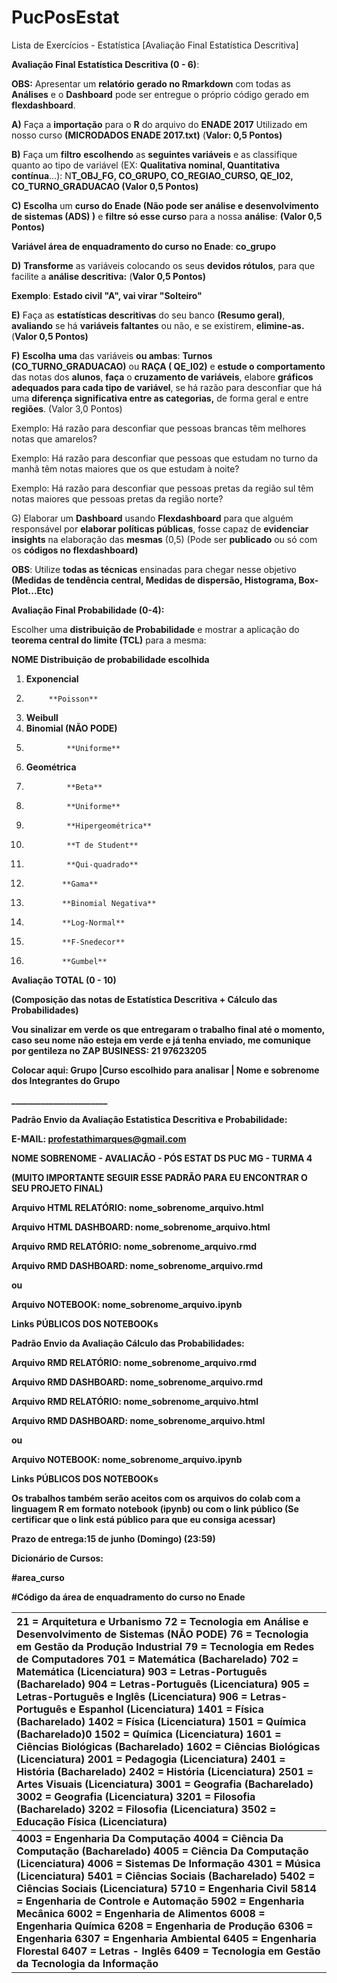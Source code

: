 # PucPosEstat
Lista de Exercícios  - Estatística [Avaliação Final Estatística Descritiva]


**Avaliação Final Estatística Descritiva (0 \- 6\)**:	

**OBS:** Apresentar um **relatório** **gerado no Rmarkdown** com todas as **Análises** e o **Dashboard** pode ser entregue o próprio código gerado em **flexdashboard**.

	

**A)** Faça a **importação** para o **R** do arquivo do **ENADE 2017** Utilizado em nosso curso **(MICRODADOS ENADE 2017.txt)**  (**Valor: 0,5 Pontos)** 

**B)** Faça um **filtro** **escolhendo** as **seguintes variáveis** e as classifique quanto ao tipo de variável (EX: **Qualitativa nominal, Quantitativa contínua**...): N**T\_OBJ\_FG, CO\_GRUPO, CO\_REGIAO\_CURSO, QE\_I02, CO\_TURNO\_GRADUACAO (Valor 0,5 Pontos)** 

**C)** **Escolha** um **curso do Enade (Não pode ser análise e desenvolvimento de sistemas (ADS) )** e **filtre só esse curso** para a nossa **análise**: **(Valor 0,5 Pontos)** 

**Variável área de enquadramento do curso no Enade**: **co\_grupo**

**D)** **Transforme** as variáveis colocando os seus **devidos rótulos**, para que facilite a **análise descritiva:** (**Valor 0,5 Pontos)** 

**Exemplo**: **Estado civil "A", vai virar "Solteiro"**	

**E)** Faça as **estatísticas descritivas** do seu banco **(Resumo geral)**, **avaliando** se há **variáveis faltantes** ou não, e se existirem, **elimine-as.** (**Valor 0,5 Pontos)** 

**F)** **Escolha** **uma** das variáveis **ou ambas**: **Turnos (CO\_TURNO\_GRADUACAO)** ou **RAÇA ( QE\_I02)** e **estude o comportamento** das notas dos **alunos**, **faça** o **cruzamento de variáveis**, elabore **gráficos adequados para cada tipo de variável**, se há razão para desconfiar que há uma **diferença significativa entre as categorias,** de forma geral e entre **regiões**. (Valor 3,0 Pontos) 

Exemplo: Há razão para desconfiar que pessoas brancas têm melhores notas que amarelos? 

Exemplo: Há razão para desconfiar que pessoas que estudam no turno da manhã têm notas maiores que os que estudam à noite?  	

Exemplo: Há razão para desconfiar que pessoas pretas da região sul têm notas maiores que pessoas pretas da região norte?	

G) Elaborar um **Dashboard** usando **Flexdashboard** para que alguém responsável por **elaborar políticas públicas**, fosse capaz de **evidenciar insights** na elaboração das **mesmas**  (0,5) (Pode ser **publicado** ou só com os **códigos no flexdashboard)**

**OBS**: Utilize **todas as técnicas** ensinadas para chegar nesse objetivo **(Medidas de tendência central, Medidas de dispersão, Histograma, Box-Plot...Etc)**

**Avaliação Final Probabilidade (0-4):**

Escolher uma **distribuição de Probabilidade** e mostrar a aplicação do **teorema central do limite (TCL)** para a mesma:

**NOME           Distribuição de probabilidade escolhida**

1) 	**Exponencial**   
2)      	**Poisson**   
3) 	**Weibull**  
4) 	**Binomial (NÃO PODE)**  
5)              **Uniforme**   
6) 	**Geométrica**   
7)              **Beta**   
8)              **Uniforme**   
9)              **Hipergeométrica**    
10)              **T de Student**   
11)              **Qui-quadrado**   
12)             **Gama**  
13)             **Binomial Negativa**   
14)             **Log-Normal**   
15)             **F-Snedecor**  
16)             **Gumbel**

**Avaliação TOTAL (0 \- 10\)**

**(Composição das notas de Estatística Descritiva \+ Cálculo das Probabilidades)**

**Vou sinalizar em verde os que entregaram o trabalho final até o momento, caso seu nome não esteja em verde e já tenha enviado, me comunique por gentileza no ZAP BUSINESS: 21 97623205**

**Colocar aqui: Grupo |Curso escolhido para analisar | Nome e sobrenome dos Integrantes do Grupo**

**\_\_\_\_\_\_\_\_\_\_\_\_\_\_\_\_\_\_\_\_\_\_\_**

**Padrão Envio da Avaliação Estatistica Descritiva e Probabilidade:**

**E-MAIL: profestathimarques@gmail.com**

**NOME SOBRENOME \- AVALIACÃO \- PÓS ESTAT DS PUC MG \- TURMA 4**

**(MUITO IMPORTANTE SEGUIR ESSE PADRÃO PARA EU ENCONTRAR O SEU PROJETO FINAL)**

**Arquivo HTML RELATÓRIO: nome\_sobrenome\_arquivo.html** 

**Arquivo HTML DASHBOARD: nome\_sobrenome\_arquivo.html** 

**Arquivo RMD RELATÓRIO: nome\_sobrenome\_arquivo.rmd**

**Arquivo RMD DASHBOARD: nome\_sobrenome\_arquivo.rmd**

**ou** 

**Arquivo NOTEBOOK: nome\_sobrenome\_arquivo.ipynb**

**Links PÚBLICOS DOS NOTEBOOKs** 

**Padrão Envio da Avaliação Cálculo das Probabilidades:**

**Arquivo RMD RELATÓRIO: nome\_sobrenome\_arquivo.rmd**

**Arquivo RMD DASHBOARD: nome\_sobrenome\_arquivo.rmd**

**Arquivo RMD RELATÓRIO: nome\_sobrenome\_arquivo.html** 

**Arquivo RMD DASHBOARD: nome\_sobrenome\_arquivo.html** 

**ou**

**Arquivo NOTEBOOK: nome\_sobrenome\_arquivo.ipynb**

**Links PÚBLICOS DOS NOTEBOOKs**

**Os trabalhos também serão aceitos com os arquivos do colab com a linguagem R em formato notebook (ipynb) ou com o link público (Se certificar que o link está público para que eu consiga acessar)**

**Prazo de entrega:15 de junho (Domingo) (23:59)**

**Dicionário de Cursos:**

**\#area\_curso**

**\#Código da área de enquadramento do curso no Enade**

| 21 \= Arquitetura e Urbanismo 72 \= Tecnologia em Análise e Desenvolvimento de Sistemas (NÃO PODE) 76 \= Tecnologia em Gestão da Produção Industrial 79 \= Tecnologia em Redes de Computadores 701 \= Matemática (Bacharelado) 702 \= Matemática (Licenciatura) 903 \= Letras-Português (Bacharelado) 904 \= Letras-Português (Licenciatura) 905 \= Letras-Português e Inglês (Licenciatura) 906 \= Letras-Português e Espanhol (Licenciatura) 1401 \= Física (Bacharelado)  1402 \= Física (Licenciatura) 1501 \= Química (Bacharelado)0 1502 \= Química (Licenciatura) 1601 \= Ciências Biológicas (Bacharelado) 1602 \= Ciências Biológicas (Licenciatura) 2001 \= Pedagogia (Licenciatura) 2401 \= História (Bacharelado) 2402 \= História (Licenciatura) 2501 \= Artes Visuais (Licenciatura) 3001 \= Geografia (Bacharelado) 3002 \= Geografia (Licenciatura) 3201 \= Filosofia (Bacharelado) 3202 \= Filosofia (Licenciatura) 3502 \= Educação Física (Licenciatura) |
| :---- |
| **4003 \= Engenharia Da Computação 4004 \= Ciência Da Computação (Bacharelado)  4005 \= Ciência Da Computação (Licenciatura) 4006 \= Sistemas De Informação 4301 \= Música (Licenciatura) 5401 \= Ciências Sociais (Bacharelado)  5402 \= Ciências Sociais (Licenciatura) 5710 \= Engenharia Civil  5814 \= Engenharia de Controle e Automação 5902 \= Engenharia Mecânica 6002 \= Engenharia de Alimentos 6008 \= Engenharia Química 6208 \= Engenharia de Produção 6306 \= Engenharia 6307 \= Engenharia Ambiental 6405 \= Engenharia Florestal 6407 \= Letras \- Inglês 6409 \= Tecnologia em Gestão da Tecnologia da Informação** |

